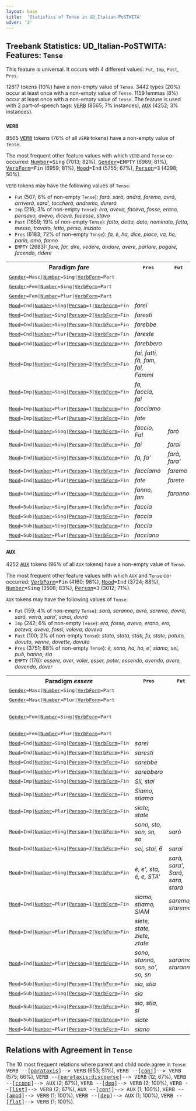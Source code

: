 ```yaml
---
layout: base
title:  'Statistics of Tense in UD_Italian-PoSTWITA'
udver: '2'
---
```


## Treebank Statistics: UD_Italian-PoSTWITA: Features: `Tense`

This feature is universal.
It occurs with 4 different values: `Fut`, `Imp`, `Past`, `Pres`.

12817 tokens (10%) have a non-empty value of `Tense`.
3442 types (20%) occur at least once with a non-empty value of `Tense`.
1159 lemmas (8%) occur at least once with a non-empty value of `Tense`.
The feature is used with 2 part-of-speech tags: <tt><a href="it_postwita-pos-VERB.html">VERB</a></tt> (8565; 7% instances), <tt><a href="it_postwita-pos-AUX.html">AUX</a></tt> (4252; 3% instances).

### `VERB`

8565 <tt><a href="it_postwita-pos-VERB.html">VERB</a></tt> tokens (76% of all `VERB` tokens) have a non-empty value of `Tense`.

The most frequent other feature values with which `VERB` and `Tense` co-occurred: <tt><a href="it_postwita-feat-Number.html">Number</a></tt><tt>=Sing</tt> (7013; 82%), <tt><a href="it_postwita-feat-Gender.html">Gender</a></tt><tt>=EMPTY</tt> (6969; 81%), <tt><a href="it_postwita-feat-VerbForm.html">VerbForm</a></tt><tt>=Fin</tt> (6959; 81%), <tt><a href="it_postwita-feat-Mood.html">Mood</a></tt><tt>=Ind</tt> (5755; 67%), <tt><a href="it_postwita-feat-Person.html">Person</a></tt><tt>=3</tt> (4298; 50%).

`VERB` tokens may have the following values of `Tense`:

* `Fut` (507; 6% of non-empty `Tense`): <em>farà, sarà, andrà, faremo, avrà, arriverà, sara', toccherà, andremo, durerà</em>
* `Imp` (216; 3% of non-empty `Tense`): <em>era, aveva, faceva, fosse, erano, pensavo, avevo, diceva, facesse, stavo</em>
* `Past` (1659; 19% of non-empty `Tense`): <em>fatto, detto, dato, nominato, fatta, messo, trovato, letto, perso, iniziato</em>
* `Pres` (6183; 72% of non-empty `Tense`): <em>fa, è, ha, dice, piace, va, ho, parla, amo, fanno</em>
* `EMPTY` (2683): <em>fare, far, dire, vedere, andare, avere, parlare, pagare, facendo, ridere</em>

<table>
  <tr><th>Paradigm <i>fare</i></th><th><tt>Pres</tt></th><th><tt>Fut</tt></th><th><tt>Past</tt></th><th><tt>Imp</tt></th></tr>
  <tr><td><tt><tt><a href="it_postwita-feat-Gender.html">Gender</a></tt><tt>=Masc</tt>|<tt><a href="it_postwita-feat-Number.html">Number</a></tt><tt>=Sing</tt>|<tt><a href="it_postwita-feat-VerbForm.html">VerbForm</a></tt><tt>=Part</tt></tt></td><td></td><td></td><td><em>fatto</em></td><td></td></tr>
  <tr><td><tt><tt><a href="it_postwita-feat-Gender.html">Gender</a></tt><tt>=Fem</tt>|<tt><a href="it_postwita-feat-Number.html">Number</a></tt><tt>=Sing</tt>|<tt><a href="it_postwita-feat-VerbForm.html">VerbForm</a></tt><tt>=Part</tt></tt></td><td></td><td></td><td><em>fatta</em></td><td></td></tr>
  <tr><td><tt><tt><a href="it_postwita-feat-Gender.html">Gender</a></tt><tt>=Fem</tt>|<tt><a href="it_postwita-feat-Number.html">Number</a></tt><tt>=Plur</tt>|<tt><a href="it_postwita-feat-VerbForm.html">VerbForm</a></tt><tt>=Part</tt></tt></td><td></td><td></td><td><em>fatte</em></td><td></td></tr>
  <tr><td><tt><tt><a href="it_postwita-feat-Mood.html">Mood</a></tt><tt>=Cnd</tt>|<tt><a href="it_postwita-feat-Number.html">Number</a></tt><tt>=Sing</tt>|<tt><a href="it_postwita-feat-Person.html">Person</a></tt><tt>=1</tt>|<tt><a href="it_postwita-feat-VerbForm.html">VerbForm</a></tt><tt>=Fin</tt></tt></td><td><em>farei</em></td><td></td><td></td><td></td></tr>
  <tr><td><tt><tt><a href="it_postwita-feat-Mood.html">Mood</a></tt><tt>=Cnd</tt>|<tt><a href="it_postwita-feat-Number.html">Number</a></tt><tt>=Sing</tt>|<tt><a href="it_postwita-feat-Person.html">Person</a></tt><tt>=2</tt>|<tt><a href="it_postwita-feat-VerbForm.html">VerbForm</a></tt><tt>=Fin</tt></tt></td><td><em>faresti</em></td><td></td><td></td><td></td></tr>
  <tr><td><tt><tt><a href="it_postwita-feat-Mood.html">Mood</a></tt><tt>=Cnd</tt>|<tt><a href="it_postwita-feat-Number.html">Number</a></tt><tt>=Sing</tt>|<tt><a href="it_postwita-feat-Person.html">Person</a></tt><tt>=3</tt>|<tt><a href="it_postwita-feat-VerbForm.html">VerbForm</a></tt><tt>=Fin</tt></tt></td><td><em>farebbe</em></td><td></td><td></td><td></td></tr>
  <tr><td><tt><tt><a href="it_postwita-feat-Mood.html">Mood</a></tt><tt>=Cnd</tt>|<tt><a href="it_postwita-feat-Number.html">Number</a></tt><tt>=Plur</tt>|<tt><a href="it_postwita-feat-Person.html">Person</a></tt><tt>=2</tt>|<tt><a href="it_postwita-feat-VerbForm.html">VerbForm</a></tt><tt>=Fin</tt></tt></td><td><em>fareste</em></td><td></td><td></td><td></td></tr>
  <tr><td><tt><tt><a href="it_postwita-feat-Mood.html">Mood</a></tt><tt>=Cnd</tt>|<tt><a href="it_postwita-feat-Number.html">Number</a></tt><tt>=Plur</tt>|<tt><a href="it_postwita-feat-Person.html">Person</a></tt><tt>=3</tt>|<tt><a href="it_postwita-feat-VerbForm.html">VerbForm</a></tt><tt>=Fin</tt></tt></td><td><em>farebbero</em></td><td></td><td></td><td></td></tr>
  <tr><td><tt><tt><a href="it_postwita-feat-Mood.html">Mood</a></tt><tt>=Imp</tt>|<tt><a href="it_postwita-feat-Number.html">Number</a></tt><tt>=Sing</tt>|<tt><a href="it_postwita-feat-Person.html">Person</a></tt><tt>=2</tt>|<tt><a href="it_postwita-feat-VerbForm.html">VerbForm</a></tt><tt>=Fin</tt></tt></td><td><em>fai, fatti, fà, fam, fal, Fammi</em></td><td></td><td></td><td></td></tr>
  <tr><td><tt><tt><a href="it_postwita-feat-Mood.html">Mood</a></tt><tt>=Imp</tt>|<tt><a href="it_postwita-feat-Number.html">Number</a></tt><tt>=Sing</tt>|<tt><a href="it_postwita-feat-Person.html">Person</a></tt><tt>=3</tt>|<tt><a href="it_postwita-feat-VerbForm.html">VerbForm</a></tt><tt>=Fin</tt></tt></td><td><em>fa, faccia, fal</em></td><td></td><td></td><td></td></tr>
  <tr><td><tt><tt><a href="it_postwita-feat-Mood.html">Mood</a></tt><tt>=Imp</tt>|<tt><a href="it_postwita-feat-Number.html">Number</a></tt><tt>=Plur</tt>|<tt><a href="it_postwita-feat-Person.html">Person</a></tt><tt>=1</tt>|<tt><a href="it_postwita-feat-VerbForm.html">VerbForm</a></tt><tt>=Fin</tt></tt></td><td><em>facciamo</em></td><td></td><td></td><td></td></tr>
  <tr><td><tt><tt><a href="it_postwita-feat-Mood.html">Mood</a></tt><tt>=Imp</tt>|<tt><a href="it_postwita-feat-Number.html">Number</a></tt><tt>=Plur</tt>|<tt><a href="it_postwita-feat-Person.html">Person</a></tt><tt>=2</tt>|<tt><a href="it_postwita-feat-VerbForm.html">VerbForm</a></tt><tt>=Fin</tt></tt></td><td><em>fate</em></td><td></td><td></td><td></td></tr>
  <tr><td><tt><tt><a href="it_postwita-feat-Mood.html">Mood</a></tt><tt>=Ind</tt>|<tt><a href="it_postwita-feat-Number.html">Number</a></tt><tt>=Sing</tt>|<tt><a href="it_postwita-feat-Person.html">Person</a></tt><tt>=1</tt>|<tt><a href="it_postwita-feat-VerbForm.html">VerbForm</a></tt><tt>=Fin</tt></tt></td><td><em>faccio, Fal</em></td><td><em>farò</em></td><td></td><td><em>facevo</em></td></tr>
  <tr><td><tt><tt><a href="it_postwita-feat-Mood.html">Mood</a></tt><tt>=Ind</tt>|<tt><a href="it_postwita-feat-Number.html">Number</a></tt><tt>=Sing</tt>|<tt><a href="it_postwita-feat-Person.html">Person</a></tt><tt>=2</tt>|<tt><a href="it_postwita-feat-VerbForm.html">VerbForm</a></tt><tt>=Fin</tt></tt></td><td><em>fai</em></td><td><em>farai</em></td><td></td><td><em>facevi</em></td></tr>
  <tr><td><tt><tt><a href="it_postwita-feat-Mood.html">Mood</a></tt><tt>=Ind</tt>|<tt><a href="it_postwita-feat-Number.html">Number</a></tt><tt>=Sing</tt>|<tt><a href="it_postwita-feat-Person.html">Person</a></tt><tt>=3</tt>|<tt><a href="it_postwita-feat-VerbForm.html">VerbForm</a></tt><tt>=Fin</tt></tt></td><td><em>fa, fa'</em></td><td><em>farà, fara'</em></td><td><em>fece</em></td><td><em>faceva</em></td></tr>
  <tr><td><tt><tt><a href="it_postwita-feat-Mood.html">Mood</a></tt><tt>=Ind</tt>|<tt><a href="it_postwita-feat-Number.html">Number</a></tt><tt>=Plur</tt>|<tt><a href="it_postwita-feat-Person.html">Person</a></tt><tt>=1</tt>|<tt><a href="it_postwita-feat-VerbForm.html">VerbForm</a></tt><tt>=Fin</tt></tt></td><td><em>facciamo</em></td><td><em>faremo</em></td><td></td><td></td></tr>
  <tr><td><tt><tt><a href="it_postwita-feat-Mood.html">Mood</a></tt><tt>=Ind</tt>|<tt><a href="it_postwita-feat-Number.html">Number</a></tt><tt>=Plur</tt>|<tt><a href="it_postwita-feat-Person.html">Person</a></tt><tt>=2</tt>|<tt><a href="it_postwita-feat-VerbForm.html">VerbForm</a></tt><tt>=Fin</tt></tt></td><td><em>fate</em></td><td><em>farete</em></td><td></td><td></td></tr>
  <tr><td><tt><tt><a href="it_postwita-feat-Mood.html">Mood</a></tt><tt>=Ind</tt>|<tt><a href="it_postwita-feat-Number.html">Number</a></tt><tt>=Plur</tt>|<tt><a href="it_postwita-feat-Person.html">Person</a></tt><tt>=3</tt>|<tt><a href="it_postwita-feat-VerbForm.html">VerbForm</a></tt><tt>=Fin</tt></tt></td><td><em>fanno, fan</em></td><td><em>faranno</em></td><td></td><td><em>facevano</em></td></tr>
  <tr><td><tt><tt><a href="it_postwita-feat-Mood.html">Mood</a></tt><tt>=Sub</tt>|<tt><a href="it_postwita-feat-Number.html">Number</a></tt><tt>=Sing</tt>|<tt><a href="it_postwita-feat-Person.html">Person</a></tt><tt>=1</tt>|<tt><a href="it_postwita-feat-VerbForm.html">VerbForm</a></tt><tt>=Fin</tt></tt></td><td><em>faccia</em></td><td></td><td></td><td></td></tr>
  <tr><td><tt><tt><a href="it_postwita-feat-Mood.html">Mood</a></tt><tt>=Sub</tt>|<tt><a href="it_postwita-feat-Number.html">Number</a></tt><tt>=Sing</tt>|<tt><a href="it_postwita-feat-Person.html">Person</a></tt><tt>=2</tt>|<tt><a href="it_postwita-feat-VerbForm.html">VerbForm</a></tt><tt>=Fin</tt></tt></td><td><em>faccia</em></td><td></td><td></td><td></td></tr>
  <tr><td><tt><tt><a href="it_postwita-feat-Mood.html">Mood</a></tt><tt>=Sub</tt>|<tt><a href="it_postwita-feat-Number.html">Number</a></tt><tt>=Sing</tt>|<tt><a href="it_postwita-feat-Person.html">Person</a></tt><tt>=3</tt>|<tt><a href="it_postwita-feat-VerbForm.html">VerbForm</a></tt><tt>=Fin</tt></tt></td><td><em>faccia</em></td><td></td><td></td><td><em>facesse</em></td></tr>
  <tr><td><tt><tt><a href="it_postwita-feat-Mood.html">Mood</a></tt><tt>=Sub</tt>|<tt><a href="it_postwita-feat-Number.html">Number</a></tt><tt>=Plur</tt>|<tt><a href="it_postwita-feat-Person.html">Person</a></tt><tt>=3</tt>|<tt><a href="it_postwita-feat-VerbForm.html">VerbForm</a></tt><tt>=Fin</tt></tt></td><td><em>facciano</em></td><td></td><td></td><td></td></tr>
</table>

### `AUX`

4252 <tt><a href="it_postwita-pos-AUX.html">AUX</a></tt> tokens (96% of all `AUX` tokens) have a non-empty value of `Tense`.

The most frequent other feature values with which `AUX` and `Tense` co-occurred: <tt><a href="it_postwita-feat-VerbForm.html">VerbForm</a></tt><tt>=Fin</tt> (4160; 98%), <tt><a href="it_postwita-feat-Mood.html">Mood</a></tt><tt>=Ind</tt> (3724; 88%), <tt><a href="it_postwita-feat-Number.html">Number</a></tt><tt>=Sing</tt> (3508; 83%), <tt><a href="it_postwita-feat-Person.html">Person</a></tt><tt>=3</tt> (3012; 71%).

`AUX` tokens may have the following values of `Tense`:

* `Fut` (159; 4% of non-empty `Tense`): <em>sarà, saranno, avrà, saremo, dovrà, sarò, verrà, sara', sarai, dovrò</em>
* `Imp` (242; 6% of non-empty `Tense`): <em>era, fosse, avevo, erano, ero, poteva, aveva, fossi, voleva, doveva</em>
* `Past` (100; 2% of non-empty `Tense`): <em>stato, stata, stati, fu, state, potuto, dovuto, venne, dovette, dovuta</em>
* `Pres` (3751; 88% of non-empty `Tense`): <em>è, sono, ha, ho, e', siamo, sei, può, hanno, sia</em>
* `EMPTY` (176): <em>essere, aver, voler, esser, poter, essendo, avendo, avere, dovendo, dover</em>

<table>
  <tr><th>Paradigm <i>essere</i></th><th><tt>Pres</tt></th><th><tt>Fut</tt></th><th><tt>Past</tt></th><th><tt>Imp</tt></th></tr>
  <tr><td><tt><tt><a href="it_postwita-feat-Gender.html">Gender</a></tt><tt>=Masc</tt>|<tt><a href="it_postwita-feat-Number.html">Number</a></tt><tt>=Sing</tt>|<tt><a href="it_postwita-feat-VerbForm.html">VerbForm</a></tt><tt>=Part</tt></tt></td><td></td><td></td><td><em>stato</em></td><td></td></tr>
  <tr><td><tt><tt><a href="it_postwita-feat-Gender.html">Gender</a></tt><tt>=Masc</tt>|<tt><a href="it_postwita-feat-Number.html">Number</a></tt><tt>=Plur</tt>|<tt><a href="it_postwita-feat-VerbForm.html">VerbForm</a></tt><tt>=Part</tt></tt></td><td></td><td></td><td><em>stati</em></td><td></td></tr>
  <tr><td><tt><tt><a href="it_postwita-feat-Gender.html">Gender</a></tt><tt>=Fem</tt>|<tt><a href="it_postwita-feat-Number.html">Number</a></tt><tt>=Sing</tt>|<tt><a href="it_postwita-feat-VerbForm.html">VerbForm</a></tt><tt>=Part</tt></tt></td><td></td><td></td><td><em>stata, state, ststa</em></td><td></td></tr>
  <tr><td><tt><tt><a href="it_postwita-feat-Gender.html">Gender</a></tt><tt>=Fem</tt>|<tt><a href="it_postwita-feat-Number.html">Number</a></tt><tt>=Plur</tt>|<tt><a href="it_postwita-feat-VerbForm.html">VerbForm</a></tt><tt>=Part</tt></tt></td><td></td><td></td><td><em>state</em></td><td></td></tr>
  <tr><td><tt><tt><a href="it_postwita-feat-Mood.html">Mood</a></tt><tt>=Cnd</tt>|<tt><a href="it_postwita-feat-Number.html">Number</a></tt><tt>=Sing</tt>|<tt><a href="it_postwita-feat-Person.html">Person</a></tt><tt>=1</tt>|<tt><a href="it_postwita-feat-VerbForm.html">VerbForm</a></tt><tt>=Fin</tt></tt></td><td><em>sarei</em></td><td></td><td></td><td></td></tr>
  <tr><td><tt><tt><a href="it_postwita-feat-Mood.html">Mood</a></tt><tt>=Cnd</tt>|<tt><a href="it_postwita-feat-Number.html">Number</a></tt><tt>=Sing</tt>|<tt><a href="it_postwita-feat-Person.html">Person</a></tt><tt>=2</tt>|<tt><a href="it_postwita-feat-VerbForm.html">VerbForm</a></tt><tt>=Fin</tt></tt></td><td><em>saresti</em></td><td></td><td></td><td></td></tr>
  <tr><td><tt><tt><a href="it_postwita-feat-Mood.html">Mood</a></tt><tt>=Cnd</tt>|<tt><a href="it_postwita-feat-Number.html">Number</a></tt><tt>=Sing</tt>|<tt><a href="it_postwita-feat-Person.html">Person</a></tt><tt>=3</tt>|<tt><a href="it_postwita-feat-VerbForm.html">VerbForm</a></tt><tt>=Fin</tt></tt></td><td><em>sarebbe</em></td><td></td><td></td><td></td></tr>
  <tr><td><tt><tt><a href="it_postwita-feat-Mood.html">Mood</a></tt><tt>=Cnd</tt>|<tt><a href="it_postwita-feat-Number.html">Number</a></tt><tt>=Plur</tt>|<tt><a href="it_postwita-feat-Person.html">Person</a></tt><tt>=3</tt>|<tt><a href="it_postwita-feat-VerbForm.html">VerbForm</a></tt><tt>=Fin</tt></tt></td><td><em>sarebbero</em></td><td></td><td></td><td></td></tr>
  <tr><td><tt><tt><a href="it_postwita-feat-Mood.html">Mood</a></tt><tt>=Imp</tt>|<tt><a href="it_postwita-feat-Number.html">Number</a></tt><tt>=Sing</tt>|<tt><a href="it_postwita-feat-Person.html">Person</a></tt><tt>=2</tt>|<tt><a href="it_postwita-feat-VerbForm.html">VerbForm</a></tt><tt>=Fin</tt></tt></td><td><em>Sii, stai</em></td><td></td><td></td><td></td></tr>
  <tr><td><tt><tt><a href="it_postwita-feat-Mood.html">Mood</a></tt><tt>=Imp</tt>|<tt><a href="it_postwita-feat-Number.html">Number</a></tt><tt>=Plur</tt>|<tt><a href="it_postwita-feat-Person.html">Person</a></tt><tt>=1</tt>|<tt><a href="it_postwita-feat-VerbForm.html">VerbForm</a></tt><tt>=Fin</tt></tt></td><td><em>Siamo, stiamo</em></td><td></td><td></td><td></td></tr>
  <tr><td><tt><tt><a href="it_postwita-feat-Mood.html">Mood</a></tt><tt>=Imp</tt>|<tt><a href="it_postwita-feat-Number.html">Number</a></tt><tt>=Plur</tt>|<tt><a href="it_postwita-feat-Person.html">Person</a></tt><tt>=2</tt>|<tt><a href="it_postwita-feat-VerbForm.html">VerbForm</a></tt><tt>=Fin</tt></tt></td><td><em>siate, state</em></td><td></td><td></td><td></td></tr>
  <tr><td><tt><tt><a href="it_postwita-feat-Mood.html">Mood</a></tt><tt>=Ind</tt>|<tt><a href="it_postwita-feat-Number.html">Number</a></tt><tt>=Sing</tt>|<tt><a href="it_postwita-feat-Person.html">Person</a></tt><tt>=1</tt>|<tt><a href="it_postwita-feat-VerbForm.html">VerbForm</a></tt><tt>=Fin</tt></tt></td><td><em>sono, sto, son, sn, so</em></td><td><em>sarò</em></td><td></td><td><em>ero, stavo</em></td></tr>
  <tr><td><tt><tt><a href="it_postwita-feat-Mood.html">Mood</a></tt><tt>=Ind</tt>|<tt><a href="it_postwita-feat-Number.html">Number</a></tt><tt>=Sing</tt>|<tt><a href="it_postwita-feat-Person.html">Person</a></tt><tt>=2</tt>|<tt><a href="it_postwita-feat-VerbForm.html">VerbForm</a></tt><tt>=Fin</tt></tt></td><td><em>sei, stai, 6</em></td><td><em>sarai</em></td><td></td><td><em>eri</em></td></tr>
  <tr><td><tt><tt><a href="it_postwita-feat-Mood.html">Mood</a></tt><tt>=Ind</tt>|<tt><a href="it_postwita-feat-Number.html">Number</a></tt><tt>=Sing</tt>|<tt><a href="it_postwita-feat-Person.html">Person</a></tt><tt>=3</tt>|<tt><a href="it_postwita-feat-VerbForm.html">VerbForm</a></tt><tt>=Fin</tt></tt></td><td><em>è, e', sta, é, e, STA'</em></td><td><em>sarà, sara', Sará, sara, starà</em></td><td><em>fu</em></td><td><em>era, stava</em></td></tr>
  <tr><td><tt><tt><a href="it_postwita-feat-Mood.html">Mood</a></tt><tt>=Ind</tt>|<tt><a href="it_postwita-feat-Number.html">Number</a></tt><tt>=Plur</tt>|<tt><a href="it_postwita-feat-Person.html">Person</a></tt><tt>=1</tt>|<tt><a href="it_postwita-feat-VerbForm.html">VerbForm</a></tt><tt>=Fin</tt></tt></td><td><em>siamo, stiamo, SIAM</em></td><td><em>saremo, staremo</em></td><td></td><td><em>eravamo</em></td></tr>
  <tr><td><tt><tt><a href="it_postwita-feat-Mood.html">Mood</a></tt><tt>=Ind</tt>|<tt><a href="it_postwita-feat-Number.html">Number</a></tt><tt>=Plur</tt>|<tt><a href="it_postwita-feat-Person.html">Person</a></tt><tt>=2</tt>|<tt><a href="it_postwita-feat-VerbForm.html">VerbForm</a></tt><tt>=Fin</tt></tt></td><td><em>siete, state, ziete, ztate</em></td><td></td><td></td><td></td></tr>
  <tr><td><tt><tt><a href="it_postwita-feat-Mood.html">Mood</a></tt><tt>=Ind</tt>|<tt><a href="it_postwita-feat-Number.html">Number</a></tt><tt>=Plur</tt>|<tt><a href="it_postwita-feat-Person.html">Person</a></tt><tt>=3</tt>|<tt><a href="it_postwita-feat-VerbForm.html">VerbForm</a></tt><tt>=Fin</tt></tt></td><td><em>sono, stanno, son, so', so, sn</em></td><td><em>saranno, staranno</em></td><td></td><td><em>erano</em></td></tr>
  <tr><td><tt><tt><a href="it_postwita-feat-Mood.html">Mood</a></tt><tt>=Sub</tt>|<tt><a href="it_postwita-feat-Number.html">Number</a></tt><tt>=Sing</tt>|<tt><a href="it_postwita-feat-Person.html">Person</a></tt><tt>=1</tt>|<tt><a href="it_postwita-feat-VerbForm.html">VerbForm</a></tt><tt>=Fin</tt></tt></td><td><em>sia, stia</em></td><td></td><td></td><td><em>fossi</em></td></tr>
  <tr><td><tt><tt><a href="it_postwita-feat-Mood.html">Mood</a></tt><tt>=Sub</tt>|<tt><a href="it_postwita-feat-Number.html">Number</a></tt><tt>=Sing</tt>|<tt><a href="it_postwita-feat-Person.html">Person</a></tt><tt>=2</tt>|<tt><a href="it_postwita-feat-VerbForm.html">VerbForm</a></tt><tt>=Fin</tt></tt></td><td><em>sia</em></td><td></td><td></td><td><em>fossi</em></td></tr>
  <tr><td><tt><tt><a href="it_postwita-feat-Mood.html">Mood</a></tt><tt>=Sub</tt>|<tt><a href="it_postwita-feat-Number.html">Number</a></tt><tt>=Sing</tt>|<tt><a href="it_postwita-feat-Person.html">Person</a></tt><tt>=3</tt>|<tt><a href="it_postwita-feat-VerbForm.html">VerbForm</a></tt><tt>=Fin</tt></tt></td><td><em>sia, stia, si</em></td><td></td><td></td><td><em>fosse, stesse</em></td></tr>
  <tr><td><tt><tt><a href="it_postwita-feat-Mood.html">Mood</a></tt><tt>=Sub</tt>|<tt><a href="it_postwita-feat-Number.html">Number</a></tt><tt>=Plur</tt>|<tt><a href="it_postwita-feat-Person.html">Person</a></tt><tt>=2</tt>|<tt><a href="it_postwita-feat-VerbForm.html">VerbForm</a></tt><tt>=Fin</tt></tt></td><td><em>siate</em></td><td></td><td></td><td></td></tr>
  <tr><td><tt><tt><a href="it_postwita-feat-Mood.html">Mood</a></tt><tt>=Sub</tt>|<tt><a href="it_postwita-feat-Number.html">Number</a></tt><tt>=Plur</tt>|<tt><a href="it_postwita-feat-Person.html">Person</a></tt><tt>=3</tt>|<tt><a href="it_postwita-feat-VerbForm.html">VerbForm</a></tt><tt>=Fin</tt></tt></td><td><em>siano</em></td><td></td><td></td><td><em>fossero</em></td></tr>
</table>

## Relations with Agreement in `Tense`

The 10 most frequent relations where parent and child node agree in `Tense`:
<tt>VERB --[<tt><a href="it_postwita-dep-parataxis.html">parataxis</a></tt>]--> VERB</tt> (653; 51%),
<tt>VERB --[<tt><a href="it_postwita-dep-conj.html">conj</a></tt>]--> VERB</tt> (575; 66%),
<tt>VERB --[<tt><a href="it_postwita-dep-parataxis-discourse.html">parataxis:discourse</a></tt>]--> VERB</tt> (12; 67%),
<tt>VERB --[<tt><a href="it_postwita-dep-ccomp.html">ccomp</a></tt>]--> AUX</tt> (2; 67%),
<tt>VERB --[<tt><a href="it_postwita-dep-dep.html">dep</a></tt>]--> VERB</tt> (2; 100%),
<tt>VERB --[<tt><a href="it_postwita-dep-list.html">list</a></tt>]--> VERB</tt> (2; 67%),
<tt>AUX --[<tt><a href="it_postwita-dep-conj.html">conj</a></tt>]--> AUX</tt> (1; 100%),
<tt>VERB --[<tt><a href="it_postwita-dep-amod.html">amod</a></tt>]--> VERB</tt> (1; 100%),
<tt>VERB --[<tt><a href="it_postwita-dep-dep.html">dep</a></tt>]--> AUX</tt> (1; 100%),
<tt>VERB --[<tt><a href="it_postwita-dep-flat.html">flat</a></tt>]--> VERB</tt> (1; 100%).

